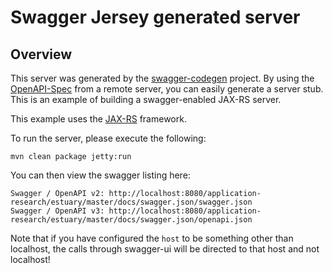 # Swagger Jersey generated server

## Overview
This server was generated by the [swagger-codegen](https://github.com/swagger-api/swagger-codegen) project. By using the 
[OpenAPI-Spec](https://github.com/swagger-api/swagger-core/wiki) from a remote server, you can easily generate a server stub.  This
is an example of building a swagger-enabled JAX-RS server.

This example uses the [JAX-RS](https://jax-rs-spec.java.net/) framework.

To run the server, please execute the following:

```
mvn clean package jetty:run
```

You can then view the swagger listing here:

```
Swagger / OpenAPI v2: http://localhost:8080/application-research/estuary/master/docs/swagger.json/swagger.json
Swagger / OpenAPI v3: http://localhost:8080/application-research/estuary/master/docs/swagger.json/openapi.json
```

Note that if you have configured the `host` to be something other than localhost, the calls through
swagger-ui will be directed to that host and not localhost!